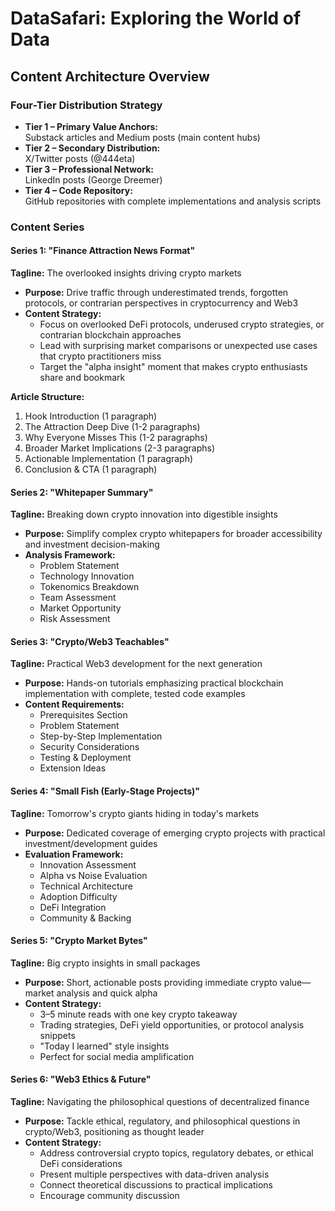 # DataSafari: Exploring the World of Data

## Content Architecture Overview

### Four-Tier Distribution Strategy

- **Tier 1 – Primary Value Anchors:**  
  Substack articles and Medium posts (main content hubs)
- **Tier 2 – Secondary Distribution:**  
  X/Twitter posts (@444eta)
- **Tier 3 – Professional Network:**  
  LinkedIn posts (George Dreemer)
- **Tier 4 – Code Repository:**  
  GitHub repositories with complete implementations and analysis scripts

### Content Series

#### Series 1: "Finance Attraction News Format"

**Tagline:** The overlooked insights driving crypto markets

- **Purpose:** Drive traffic through underestimated trends, forgotten protocols, or contrarian perspectives in cryptocurrency and Web3
- **Content Strategy:**
  - Focus on overlooked DeFi protocols, underused crypto strategies, or contrarian blockchain approaches
  - Lead with surprising market comparisons or unexpected use cases that crypto practitioners miss
  - Target the "alpha insight" moment that makes crypto enthusiasts share and bookmark

**Article Structure:**

1. Hook Introduction (1 paragraph)
2. The Attraction Deep Dive (1-2 paragraphs)
3. Why Everyone Misses This (1-2 paragraphs)
4. Broader Market Implications (2-3 paragraphs)
5. Actionable Implementation (1 paragraph)
6. Conclusion & CTA (1 paragraph)

#### Series 2: "Whitepaper Summary"

**Tagline:** Breaking down crypto innovation into digestible insights

- **Purpose:** Simplify complex crypto whitepapers for broader accessibility and investment decision-making
- **Analysis Framework:**
  - Problem Statement
  - Technology Innovation
  - Tokenomics Breakdown
  - Team Assessment
  - Market Opportunity
  - Risk Assessment

#### Series 3: "Crypto/Web3 Teachables"

**Tagline:** Practical Web3 development for the next generation

- **Purpose:** Hands-on tutorials emphasizing practical blockchain implementation with complete, tested code examples
- **Content Requirements:**
  - Prerequisites Section
  - Problem Statement
  - Step-by-Step Implementation
  - Security Considerations
  - Testing & Deployment
  - Extension Ideas

#### Series 4: "Small Fish (Early-Stage Projects)"

**Tagline:** Tomorrow's crypto giants hiding in today's markets

- **Purpose:** Dedicated coverage of emerging crypto projects with practical investment/development guides
- **Evaluation Framework:**
  - Innovation Assessment
  - Alpha vs Noise Evaluation
  - Technical Architecture
  - Adoption Difficulty
  - DeFi Integration
  - Community & Backing

#### Series 5: "Crypto Market Bytes"

**Tagline:** Big crypto insights in small packages

- **Purpose:** Short, actionable posts providing immediate crypto value—market analysis and quick alpha
- **Content Strategy:**
  - 3–5 minute reads with one key crypto takeaway
  - Trading strategies, DeFi yield opportunities, or protocol analysis snippets
  - "Today I learned" style insights
  - Perfect for social media amplification

#### Series 6: "Web3 Ethics & Future"

**Tagline:** Navigating the philosophical questions of decentralized finance

- **Purpose:** Tackle ethical, regulatory, and philosophical questions in crypto/Web3, positioning as thought leader
- **Content Strategy:**
  - Address controversial crypto topics, regulatory debates, or ethical DeFi considerations
  - Present multiple perspectives with data-driven analysis
  - Connect theoretical discussions to practical implications
  - Encourage community discussion
